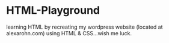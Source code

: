 # HTML-Playground

learning HTML by recreating my wordpress website (located at alexarohn.com) using HTML & CSS...wish me luck.
